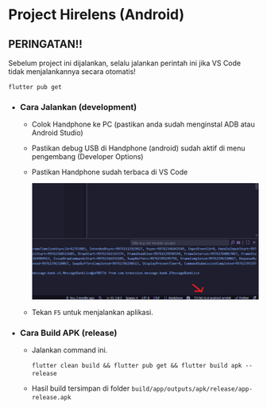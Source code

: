 # Project Hirelens (Android)

## PERINGATAN!!

Sebelum project ini dijalankan, selalu jalankan perintah ini jika VS Code tidak menjalankannya secara otomatis!

```
flutter pub get
```

- ### Cara Jalankan (development)

    - Colok Handphone ke PC (pastikan anda sudah menginstal ADB atau Android Studio)

    - Pastikan debug USB di Handphone (android) sudah aktif di menu pengembang (Developer Options)

    - Pastikan Handphone sudah terbaca di VS Code

        ![alt text](<docs_src/Cuplikan layar 2025-08-23 210410.png>)

    - Tekan `F5` untuk menjalankan aplikasi.

- ### Cara Build APK (release)

    - Jalankan command ini.

        ```
        flutter clean build && flutter pub get && flutter build apk --release
        ```

    - Hasil build tersimpan di folder
    `build/app/outputs/apk/release/app-release.apk`